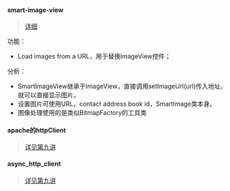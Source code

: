 #### smart-image-view

>[详细](https://github.com/loopj/android-smart-image-view)

功能：

* Load images from a URL，用于替换ImageView控件；</br>

分析：

* SmartImageView继承于ImageView，直接调用setImageUrl(url)传入地址，就可以直接显示图片。
* 设置图片可使用URL，contact address book id，SmartImage类本身。
* 图像处理使用的是类似BitmapFactory的工具类

#### apache的httpClient

>[详见第九讲](https://github.com/apache/httpclient)

#### async_http_client

>[详见第九讲](https://github.com/AsyncHttpClient/async-http-client)